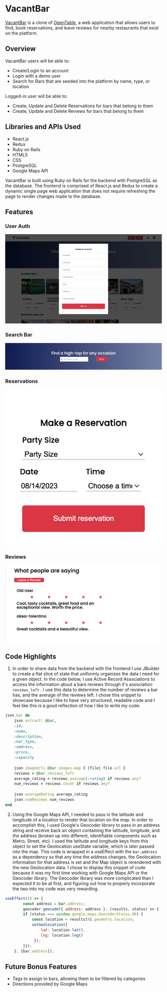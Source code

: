 # VacantBar

[VacantBar](https://vacant-bar.onrender.com/) is a clone of [OpenTable](https://www.opentable.com/), a web application that allows users to find, book reservations, and leave reviews for nearby restaurants that exist on the platform.

## Overview

VacantBar users will be able to:
- Create/Login to an account
- Login with a demo user
- Search for Bars that are seeded into the platform by name, type, or location

Logged-in user will be able to:
- Create, Update and Delete Reservations for bars that belong to them
- Create, Update and Delete Reviews for bars that belong to them

## Libraries and APIs Used
- React.js
- Redux
- Ruby on Rails
- HTML5
- CSS
- PostgreSQL
- Google Maps API

VacantBar is built using Ruby on Rails for the backend with PostgreSQL as the database. The frontend is comprised of React.js and Redux to create a dynamic single page web application that does not require refreshing the page to render changes made to the database.

## Features

### User Auth

![User Auth](./sample/auth.png)

### Search Bar

![Search Bar](./sample/searchbar.png)

### Reservations

![Reservations](./sample/reservation.png)

### Reviews

![Reviews](./sample/review.png)

## Code Highlights
1. In order to share data from the backend with the frontend I use JBuilder to create a flat slice of state that uniformly organizes the data I need for a given object. In the code below, I use Active Record Associations to access the information about a bars reviews through it's association `reviews_left` . I use this data to determine the number of reviews a bar has, and the average of the reviews left. I chose this snippet to showcase because I like to have very structured, readable code and I feel like this is a good reflection of how I like to write my code. 

```ruby
json.bar do
    json.extract! @bar, 
    :id, 
    :name, 
    :description, 
    :bar_type, 
    :address, 
    :price, 
    :capacity

    json.imageUrls @bar.images.map { |file| file.url }
    reviews = @bar.reviews_left
    average_rating = reviews.average(:rating) if reviews.any?
    num_reviews = reviews.count if reviews.any?

    json.averageRating average_rating
    json.numReviews num_reviews
end
```

2. Using the Google Maps API, I needed to pass in the latitude and longitude of a location to render that location on the map. In order to accomplish this, I used Google's Geocoder library to pass in an address string and receive back an object containing the latitude, longitude, and the address (broken up into different, identifiable components such as Metro, Street, etc). I used the latitude and longitude keys from this object to set the Geolocation useState variable, which is later passed into the map. This code is wrapped in a useEffect with the `bar.address` as a dependency so that any time the address changes, the Geolocation information for that address is set and the Map object is rerendered with the new Geolocation data. I chose to display this snippet of code because it was my first time working with Google Maps API or the Geocoder library. The Geocoder library was more complicated than I expected it to be at first, and  figuring out how to properly incorporate the two into my code was very rewarding. 

```javascript
useEffect(() => {
        const address = bar.address;
        geocoder.geocode({ address: address }, (results, status) => {
        if (status === window.google.maps.GeocoderStatus.OK) {
            const location = results[0].geometry.location;
            setGeolocation({
                lat: location.lat(),
                lng: location.lng()
             });
        }});
    }, [bar.address]);
```

## Future Bonus Features
- Tags to assign to bars, allowing them to be filtered by categories
- Directions provided by Google Maps

